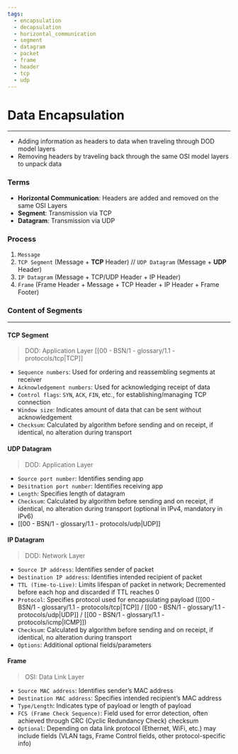 ```yaml
---
tags:
  - encapsulation
  - decapsulation
  - horizontal_communication
  - segment
  - datagram
  - packet
  - frame
  - header
  - tcp
  - udp
---
```

# Data Encapsulation
___
- Adding information as headers to data when traveling through DOD model layers
- Removing headers by traveling back through the same OSI model layers to unpack data
### Terms
- **Horizontal Communication**: Headers are added and removed on the same OSI Layers
- **Segment**: Transmission via TCP
- **Datagram**: Transmission via UDP
### Process
1. `Message`
2. `TCP Segment` (Message + **TCP** Header) // `UDP Datagram` (Message + **UDP** Header)
3. `IP Datagram` (Message + TCP/UDP Header + IP Header)
4. `Frame` (Frame Header + Message + TCP Header + IP Header + Frame Footer)
### Content of Segments
___
#### TCP Segment
> DOD: Application Layer
> [[00 - BSN/1 - glossary/1.1 - protocols/tcp|TCP]]
- `Sequence numbers`: Used for ordering and reassembling segments at receiver
- `Acknowledgement numbers`: Used for acknowledging receipt of data
- `Control flags`: `SYN`, `ACK`, `FIN`, etc., for establishing/managing TCP connection
- `Window size`: Indicates amount of data that can be sent without acknowledgement
- `Checksum`: Calculated by algorithm before sending and on receipt, if identical, no alteration during transport
#### UDP Datagram
> DOD: Application Layer
- `Source port number`: Identifies sending app
- `Desitnation port number`: Identifies receiving app
- `Length`: Specifies length of datagram
- `Checksum`: Calculated by algorithm before sending and on receipt, if identical, no alteration during transport (optional in IPv4, mandatory in IPv6)
- [[00 - BSN/1 - glossary/1.1 - protocols/udp|UDP]]
#### IP Datagram
> DOD: Network Layer
- `Source IP address`: Identifies sender of packet
- `Destination IP address`: Identifies intended recipient of packet
- `TTL (Time-to-Live)`: Limits lifespan of packet in network; Decremented before each hop and discarded if TTL reaches 0
- `Protocol`: Specifies protocol used for encapsulating payload ([[00 - BSN/1 - glossary/1.1 - protocols/tcp|TCP]] / [[00 - BSN/1 - glossary/1.1 - protocols/udp|UDP]] / [[00 - BSN/1 - glossary/1.1 - protocols/icmp|ICMP]])
- `Checksum`: Calculated by algorithm before sending and on receipt, if identical, no alteration during transport
- `Options`: Additional optional fields/parameters
#### Frame
> OSI: Data Link Layer
- `Source MAC address`: Identifies sender’s MAC address
- `Destination MAC address`: Specifies intended recipient’s MAC address
- `Type/Length`: Indicates type of payload or length of payload
- `FCS (Frame Check Sequence)`: Field used for error detection, often achieved through CRC (Cyclic Redundancy Check) checksum
- `Optional`: Depending on data link protocol (Ethernet, WiFi, etc.) may include fields (VLAN tags, Frame Control fields, other protocol-specific info)